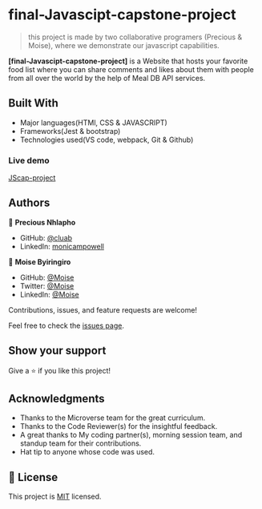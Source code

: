 # final-Javascipt-capstone-project

> this project is made by two collaborative programers (Precious & Moise), where we demonstrate our javascript capabilities.


**[final-Javascipt-capstone-project]** is a Website that hosts your favorite food list where you can share comments and likes about them with people from all over the world by the help of Meal DB API services.
## Built With

- Major languages(HTMl, CSS & JAVASCRIPT)
- Frameworks(Jest & bootstrap)
- Technologies used(VS code, webpack, Git & Github)


### Live demo

[JScap-project](https://cluab.github.io/JScap-project/dist/#)

## Authors

👤 **Precious Nhlapho**

- GitHub: [@cluab](https://github.com/Ambient567)
- LinkedIn: [monicampowell](https://www.linkedin.com/in/monicampowell/)

👤 **Moise Byiringiro**

- GitHub: [@Moise ](https://github.com/Moise-code)
- Twitter: [@Moise ](https://twitter.com/cluab122)
- LinkedIn: [@Moise ](https://www.linkedin.com/in/moise-byiringiro-8a8ba4142/)



Contributions, issues, and feature requests are welcome!

Feel free to check the [issues page](https://github.com/Moise-code/final-Javascipt-capstone-project/issues).

## Show your support

Give a ⭐️ if you like this project!

## Acknowledgments

- Thanks to the Microverse team for the great curriculum.
- Thanks to the Code Reviewer(s) for the insightful feedback.
- A great thanks to My coding partner(s), morning session team, and standup team for their contributions.
- Hat tip to anyone whose code was used.

## 📝 License

This project is [MIT](./LICENSE.md) licensed.
